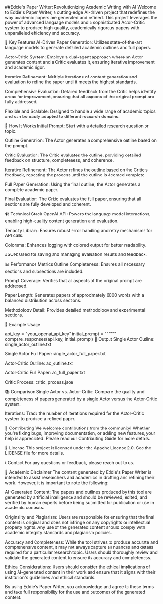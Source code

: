 ##Eddie's Paper Writer: Revolutionizing Academic Writing with AI
Welcome to Eddie's Paper Writer, a cutting-edge AI-driven project that redefines the way academic papers are generated and refined. This project leverages the power of advanced language models and a sophisticated Actor-Critic system to produce high-quality, academically rigorous papers with unparalleled efficiency and accuracy.

🌟 Key Features
AI-Driven Paper Generation: Utilizes state-of-the-art language models to generate detailed academic outlines and full papers.

Actor-Critic System: Employs a dual-agent approach where an Actor generates content and a Critic evaluates it, ensuring iterative improvement and academic rigor.

Iterative Refinement: Multiple iterations of content generation and evaluation to refine the paper until it meets the highest standards.

Comprehensive Evaluation: Detailed feedback from the Critic helps identify areas for improvement, ensuring that all aspects of the original prompt are fully addressed.

Flexible and Scalable: Designed to handle a wide range of academic topics and can be easily adapted to different research domains.

🚀 How It Works
Initial Prompt: Start with a detailed research question or topic.

Outline Generation: The Actor generates a comprehensive outline based on the prompt.

Critic Evaluation: The Critic evaluates the outline, providing detailed feedback on structure, completeness, and coherence.

Iterative Refinement: The Actor refines the outline based on the Critic's feedback, repeating the process until the outline is deemed complete.

Full Paper Generation: Using the final outline, the Actor generates a complete academic paper.

Final Evaluation: The Critic evaluates the full paper, ensuring that all sections are fully developed and coherent.

🛠️ Technical Stack
OpenAI API: Powers the language model interactions, enabling high-quality content generation and evaluation.

Tenacity Library: Ensures robust error handling and retry mechanisms for API calls.

Colorama: Enhances logging with colored output for better readability.

JSON: Used for saving and managing evaluation results and feedback.

📊 Performance Metrics
Outline Completeness: Ensures all necessary sections and subsections are included.

Prompt Coverage: Verifies that all aspects of the original prompt are addressed.

Paper Length: Generates papers of approximately 6000 words with a balanced distribution across sections.

Methodology Detail: Provides detailed methodology and experimental sections.

📝 Example Usage

api_key = "your_openai_api_key"
initial_prompt = """"""
compare_responses(api_key, initial_prompt)
📁 Output
Single Actor Outline: single_actor_outline.txt

Single Actor Full Paper: single_actor_full_paper.txt

Actor-Critic Outline: ac_outline.txt

Actor-Critic Full Paper: ac_full_paper.txt

Critic Process: critic_process.json

📚 Comparison
Single Actor vs. Actor-Critic: Compare the quality and completeness of papers generated by a single Actor versus the Actor-Critic system.

Iterations: Track the number of iterations required for the Actor-Critic system to produce a refined paper.

🤝 Contributing
We welcome contributions from the community! Whether you're fixing bugs, improving documentation, or adding new features, your help is appreciated. Please read our Contributing Guide for more details.

📜 License
This project is licensed under the Apache License 2.0. See the LICENSE file for more details.

📞 Contact
For any questions or feedback, please reach out to us.

📜 Academic Disclaimer
The content generated by Eddie's Paper Writer is intended to assist researchers and academics in drafting and refining their work. However, it is important to note the following:

AI-Generated Content: The papers and outlines produced by this tool are generated by artificial intelligence and should be reviewed, edited, and verified by human experts before being submitted for publication or use in academic contexts.

Originality and Plagiarism: Users are responsible for ensuring that the final content is original and does not infringe on any copyrights or intellectual property rights. Any use of the generated content should comply with academic integrity standards and plagiarism policies.

Accuracy and Completeness: While the tool strives to produce accurate and comprehensive content, it may not always capture all nuances and details required for a particular research topic. Users should thoroughly review and validate the generated content to ensure its accuracy and completeness.

Ethical Considerations: Users should consider the ethical implications of using AI-generated content in their work and ensure that it aligns with their institution's guidelines and ethical standards.

By using Eddie's Paper Writer, you acknowledge and agree to these terms and take full responsibility for the use and outcomes of the generated content.